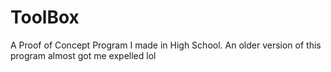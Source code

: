 # ToolBox
A Proof of Concept Program I made in High School. An older version of this program almost got me expelled lol
